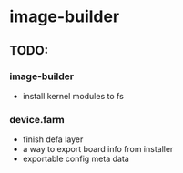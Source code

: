# image-builder

## TODO:

### image-builder
- install kernel modules to fs

### device.farm
- finish defa layer
- a way to export board info from installer
- exportable config meta data

